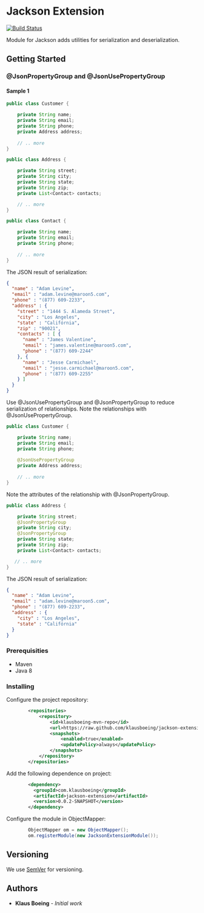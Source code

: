 # Jackson Extension
[![Build Status](https://travis-ci.org/klausboeing/jackson-extension.svg?branch=master)](https://travis-ci.org/klausboeing/jackson-extension)

Module for Jackson adds utilities for serialization and deserialization.

## Getting Started

### @JsonPropertyGroup and @JsonUsePropertyGroup

#### Sample 1

```java
public class Customer {

    private String name;
    private String email;
    private String phone;
    private Address address;
    
    // .. more
}
```

```java
public class Address {

    private String street;
    private String city;
    private String state;
    private String zip;
    private List<Contact> contacts;

    // .. more
}
```

```java
public class Contact {

    private String name;
    private String email;
    private String phone;
    
    // .. more
}

```

The JSON result of serialization:

```json
{
  "name" : "Adam Levine",
  "email" : "adam.levine@maroon5.com",
  "phone" : "(877) 609-2233",
  "address" : {
    "street" : "1444 S. Alameda Street",
    "city" : "Los Angeles",
    "state" : "Califórnia",
    "zip" : "90021",
    "contacts" : [ {
      "name" : "James Valentine",
      "email" : "james.valentine@maroon5.com",
      "phone" : "(877) 609-2244"
    }, {
      "name" : "Jesse Carmichael",
      "email" : "jesse.carmichael@maroon5.com",
      "phone" : "(877) 609-2255"
    } ]
  }
}
```

Use @JsonUsePropertyGroup and @JsonPropertyGroup to reduce serialization of relationships. Note the relationships with @JsonUsePropertyGroup.

```java
public class Customer {

    private String name;
    private String email;
    private String phone;
    
    @JsonUsePropertyGroup
    private Address address;
    
    // .. more
}
```

Note the attributes of the relationship with @JsonPropertyGroup.


```java
public class Address {

    private String street;
    @JsonPropertyGroup
    private String city;
    @JsonPropertyGroup
    private String state;
    private String zip;
    private List<Contact> contacts;

   // .. more
}
```

The JSON result of serialization:

```json
{
  "name" : "Adam Levine",
  "email" : "adam.levine@maroon5.com",
  "phone" : "(877) 609-2233",
  "address" : {
    "city" : "Los Angeles",
    "state" : "Califórnia"
  }
}
```

### Prerequisities

- Maven
- Java 8

### Installing

Configure the project repository:

```xml
        <repositories>
            <repository>
                <id>klausboeing-mvn-repo</id>
                <url>https://raw.github.com/klausboeing/jackson-extension/mvn-repo/</url>
                <snapshots>
                    <enabled>true</enabled>
                    <updatePolicy>always</updatePolicy>
                </snapshots>
            </repository>
        </repositories>
```
Add the following dependence on project:
```xml
        <dependency>
          <groupId>com.klausboeing</groupId>
          <artifactId>jackson-extension</artifactId>
          <version>0.0.2-SNAPSHOT</version>
        </dependency>
```

Configure the module in ObjectMapper:

```java
        ObjectMapper om = new ObjectMapper();
        om.registerModule(new JacksonExtensionModule());
```


## Versioning

We use [SemVer](http://semver.org/) for versioning.

## Authors

* **Klaus Boeing** - *Initial work*
